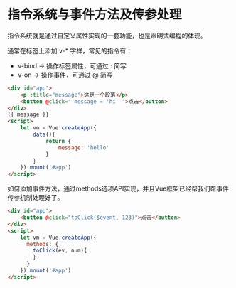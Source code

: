 # 指令系统与事件方法及传参处理

指令系统就是通过自定义属性实现的一套功能，也是声明式编程的体现。

通常在标签上添加 v-* 字样，常见的指令有：

- v-bind -> 操作标签属性，可通过 : 简写
- v-on -> 操作事件，可通过 @ 简写

```html
<div id="app">
    <p :title="message">这是一个段落</p>
    <button @click=" message = 'hi' ">点击</button>
</div>
{{ message }}
<script>
    let vm = Vue.createApp({
        data(){
            return {
                message: 'hello'
            }
        }
    }).mount('#app')
</script>
```

如何添加事件方法，通过methods选项API实现，并且Vue框架已经帮我们帮事件传参机制处理好了。

```html
<div id="app">
	<button @click="toClick($event, 123)">点击</button>
</div>
<script>
    let vm = Vue.createApp({
      methods: {
        toClick(ev, num){
        }
      }
    }).mount('#app')
</script>
```
